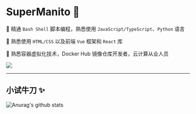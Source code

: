 # SuperManito 👊

🌱 精通 `Bash Shell` 脚本编程，熟悉使用 `JavaScript/TypeScript`、`Python` 语言

🎨 熟悉使用 `HTML/CSS` 以及前端 `Vue` 框架和 `React` 库

💎 熟悉容器虚拟化技术，Docker Hub 镜像仓库开发者，云计算从业人员

<a href="https://skillicons.dev">
  <img src="https://skillicons.dev/icons?i=bash,js,ts,python,vue,react,tailwind,express,prisma,html,css,docker" />
</a>
  
***

## 小试牛刀 ✨

![Anurag's github stats](https://github-readme-stats.vercel.app/api?username=SuperManito&hide_title=true&hide_border=true&show_icons=true&include_all_commits=true&line_height=21&bg_color=0,EC6C6C,FFD479,FFFC79,73FA79&theme=graywhite&locale=cn)
